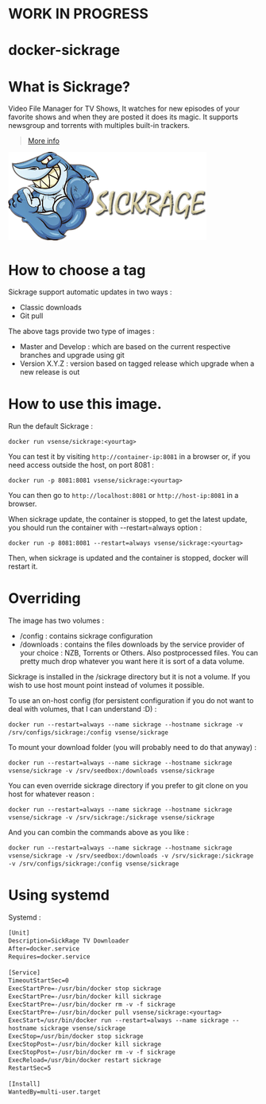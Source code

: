 # WORK IN PROGRESS

# docker-sickrage

# What is Sickrage?

Video File Manager for TV Shows, It watches for new episodes of your favorite shows and when they are posted it does its magic. It supports newsgroup and torrents with multiples built-in trackers.

> [More info](https://github.com/SiCKRAGETV/SickRage)

![Sickrage](https://raw.githubusercontent.com/vSense/docker-sickrage/master/logo.png)


# How to choose a tag

Sickrage support automatic updates in two ways :
-   Classic downloads
-   Git pull

The above tags provide two type of images :
- Master and Develop : which are based on the current respective branches and upgrade using git
- Version X.Y.Z : version based on tagged release which upgrade when a new release is out

# How to use this image.

Run the default Sickrage :

	docker run vsense/sickrage:<yourtag>

You can test it by visiting `http://container-ip:8081` in a browser or, if you need access outside the host, on port 8081 :

	docker run -p 8081:8081 vsense/sickrage:<yourtag>

You can then go to `http://localhost:8081` or `http://host-ip:8081` in a browser.

When sickrage update, the container is stopped, to get the latest update, you should run the container with --restart=always option :

    docker run -p 8081:8081 --restart=always vsense/sickrage:<yourtag>

Then, when sickrage is updated and the container is stopped, docker will restart it.

# Overriding

The image has two volumes :
-   /config : contains sickrage configuration
-   /downloads : contains the files downloads by the service provider of your choice : NZB, Torrents or Others. Also postprocessed files. You can pretty much drop whatever you want here it is sort of a data volume.

Sickrage is installed in the /sickrage directory but it is not a volume. If you wish to use host mount point instead of volumes it possible.

To use an on-host config (for persistent configuration if you do not want to deal with volumes, that I can understand :D) :

    docker run --restart=always --name sickrage --hostname sickrage -v /srv/configs/sickrage:/config vsense/sickrage

To mount your download folder (you will probably need to do that anyway) :

    docker run --restart=always --name sickrage --hostname sickrage vsense/sickrage -v /srv/seedbox:/downloads vsense/sickrage

You can even override sickrage directory if you prefer to git clone on you host for whatever reason :

    docker run --restart=always --name sickrage --hostname sickrage vsense/sickrage -v /srv/sickrage:/sickrage vsense/sickrage

And you can combin the commands above as you like :

    docker run --restart=always --name sickrage --hostname sickrage vsense/sickrage -v /srv/seedbox:/downloads -v /srv/sickrage:/sickrage -v /srv/configs/sickrage:/config vsense/sickrage

# Using systemd

Systemd :

    [Unit]
    Description=SickRage TV Downloader
    After=docker.service
    Requires=docker.service

    [Service]
    TimeoutStartSec=0
    ExecStartPre=-/usr/bin/docker stop sickrage
    ExecStartPre=-/usr/bin/docker kill sickrage
    ExecStartPre=-/usr/bin/docker rm -v -f sickrage
    ExecStartPre=-/usr/bin/docker pull vsense/sickrage:<yourtag>
    ExecStart=/usr/bin/docker run --restart=always --name sickrage --hostname sickrage vsense/sickrage
    ExecStop=/usr/bin/docker stop sickrage
    ExecStopPost=-/usr/bin/docker kill sickrage
    ExecStopPost=-/usr/bin/docker rm -v -f sickrage
    ExecReload=/usr/bin/docker restart sickrage
    RestartSec=5

    [Install]
    WantedBy=multi-user.target
